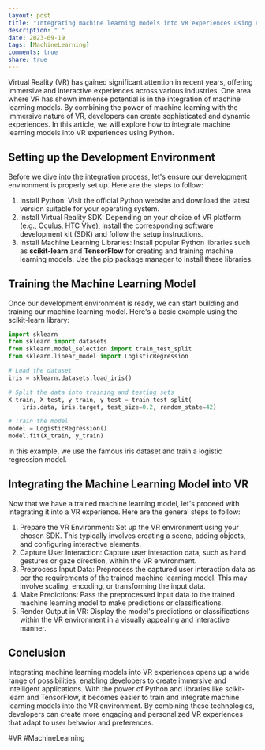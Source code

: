 ```yaml
---
layout: post
title: "Integrating machine learning models into VR experiences using Python"
description: " "
date: 2023-09-19
tags: [MachineLearning]
comments: true
share: true
---
```


Virtual Reality (VR) has gained significant attention in recent years, offering immersive and interactive experiences across various industries. One area where VR has shown immense potential is in the integration of machine learning models. By combining the power of machine learning with the immersive nature of VR, developers can create sophisticated and dynamic experiences. In this article, we will explore how to integrate machine learning models into VR experiences using Python.

## Setting up the Development Environment
Before we dive into the integration process, let's ensure our development environment is properly set up. Here are the steps to follow:

1. Install Python: Visit the official Python website and download the latest version suitable for your operating system.
2. Install Virtual Reality SDK: Depending on your choice of VR platform (e.g., Oculus, HTC Vive), install the corresponding software development kit (SDK) and follow the setup instructions.
3. Install Machine Learning Libraries: Install popular Python libraries such as **scikit-learn** and **TensorFlow** for creating and training machine learning models. Use the pip package manager to install these libraries.

## Training the Machine Learning Model
Once our development environment is ready, we can start building and training our machine learning model. Here's a basic example using the scikit-learn library:

```python
import sklearn
from sklearn import datasets
from sklearn.model_selection import train_test_split
from sklearn.linear_model import LogisticRegression

# Load the dataset
iris = sklearn.datasets.load_iris()

# Split the data into training and testing sets
X_train, X_test, y_train, y_test = train_test_split(
    iris.data, iris.target, test_size=0.2, random_state=42)

# Train the model
model = LogisticRegression()
model.fit(X_train, y_train)
```

In this example, we use the famous iris dataset and train a logistic regression model.

## Integrating the Machine Learning Model into VR
Now that we have a trained machine learning model, let's proceed with integrating it into a VR experience. Here are the general steps to follow:

1. Prepare the VR Environment: Set up the VR environment using your chosen SDK. This typically involves creating a scene, adding objects, and configuring interactive elements.
2. Capture User Interaction: Capture user interaction data, such as hand gestures or gaze direction, within the VR environment.
3. Preprocess Input Data: Preprocess the captured user interaction data as per the requirements of the trained machine learning model. This may involve scaling, encoding, or transforming the input data.
4. Make Predictions: Pass the preprocessed input data to the trained machine learning model to make predictions or classifications.
5. Render Output in VR: Display the model's predictions or classifications within the VR environment in a visually appealing and interactive manner.

## Conclusion
Integrating machine learning models into VR experiences opens up a wide range of possibilities, enabling developers to create immersive and intelligent applications. With the power of Python and libraries like scikit-learn and TensorFlow, it becomes easier to train and integrate machine learning models into the VR environment. By combining these technologies, developers can create more engaging and personalized VR experiences that adapt to user behavior and preferences.

#VR #MachineLearning